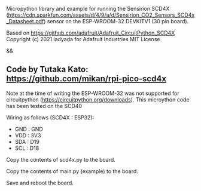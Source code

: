 Micropython library and example for running the Sensirion SCD4X (https://cdn.sparkfun.com/assets/d/4/9/a/d/Sensirion_CO2_Sensors_SCD4x_Datasheet.pdf) sensor on the ESP-WROOM-32 DEVKITV1 (30 pin board). 

Based on https://github.com/adafruit/Adafruit_CircuitPython_SCD4X
Copyright (c) 2021 ladyada for Adafruit Industries
MIT License

&&

Code by Tutaka Kato: https://github.com/mikan/rpi-pico-scd4x
-------------------------------------------------------------------

Note at the time of writing the ESP-WROOM-32 was not supported for circuitpython (https://circuitpython.org/downloads). This microython code has been tested on the SCD40

Wiring as follows (SCD4X : ESP32):
- GND : GND
- VDD : 3V3
- SDA : D19
- SCL : D18

Copy the contents of scd4x.py to the board.

Copy the contents of main.py (example) to the board.

Save and reboot the board.
